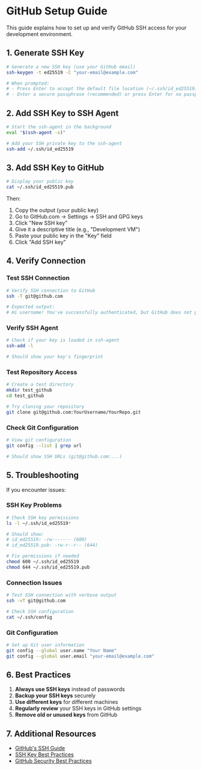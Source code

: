 # GitHub Setup Guide

This guide explains how to set up and verify GitHub SSH access for your development environment.

## 1. Generate SSH Key

```bash
# Generate a new SSH key (use your GitHub email)
ssh-keygen -t ed25519 -C "your-email@example.com"

# When prompted:
# - Press Enter to accept the default file location (~/.ssh/id_ed25519)
# - Enter a secure passphrase (recommended) or press Enter for no passphrase
```

## 2. Add SSH Key to SSH Agent

```bash
# Start the ssh-agent in the background
eval "$(ssh-agent -s)"

# Add your SSH private key to the ssh-agent
ssh-add ~/.ssh/id_ed25519
```

## 3. Add SSH Key to GitHub

```bash
# Display your public key
cat ~/.ssh/id_ed25519.pub
```

Then:
1. Copy the output (your public key)
2. Go to GitHub.com → Settings → SSH and GPG keys
3. Click "New SSH key"
4. Give it a descriptive title (e.g., "Development VM")
5. Paste your public key in the "Key" field
6. Click "Add SSH key"

## 4. Verify Connection

### Test SSH Connection
```bash
# Verify SSH connection to GitHub
ssh -T git@github.com

# Expected output:
# Hi username! You've successfully authenticated, but GitHub does not provide shell access.
```

### Verify SSH Agent
```bash
# Check if your key is loaded in ssh-agent
ssh-add -l

# Should show your key's fingerprint
```

### Test Repository Access
```bash
# Create a test directory
mkdir test_github
cd test_github

# Try cloning your repository
git clone git@github.com:YourUsername/YourRepo.git
```

### Check Git Configuration
```bash
# View git configuration
git config --list | grep url

# Should show SSH URLs (git@github.com:...)
```

## 5. Troubleshooting

If you encounter issues:

### SSH Key Problems
```bash
# Check SSH key permissions
ls -l ~/.ssh/id_ed25519*

# Should show:
# id_ed25519: -rw------- (600)
# id_ed25519.pub: -rw-r--r-- (644)

# Fix permissions if needed
chmod 600 ~/.ssh/id_ed25519
chmod 644 ~/.ssh/id_ed25519.pub
```

### Connection Issues
```bash
# Test SSH connection with verbose output
ssh -vT git@github.com

# Check SSH configuration
cat ~/.ssh/config
```

### Git Configuration
```bash
# Set up Git user information
git config --global user.name "Your Name"
git config --global user.email "your-email@example.com"
```

## 6. Best Practices

1. **Always use SSH keys** instead of passwords
2. **Backup your SSH keys** securely
3. **Use different keys** for different machines
4. **Regularly review** your SSH keys in GitHub settings
5. **Remove old or unused keys** from GitHub

## 7. Additional Resources

- [GitHub's SSH Guide](https://docs.github.com/en/authentication/connecting-to-github-with-ssh)
- [SSH Key Best Practices](https://docs.github.com/en/authentication/connecting-to-github-with-ssh/generating-a-new-ssh-key-and-adding-it-to-the-ssh-agent)
- [GitHub Security Best Practices](https://docs.github.com/en/authentication/keeping-your-account-and-data-secure)
